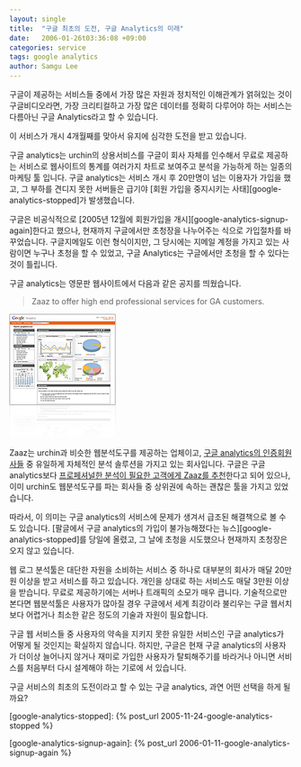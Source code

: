 ```yaml
---
layout: single
title:  "구글 최초의 도전, 구글 Analytics의 미래"
date:   2006-01-26t03:36:08 +09:00
categories: service
tags: google analytics
author: Samgu Lee
---
```

구글이 제공하는 서비스들 중에서 가장 많은 자원과 정치적인 이해관계가 얽혀있는 것이 구글비디오라면, 가장 크리티컬하고 가장 많은 데이터를 정확히 다루어야 하는 서비스는 다름아닌 구글 Analytics라고 할 수 있습니다.

이 서비스가 개시 4개월째를 맞아서 유지에 심각한 도전을 받고 있습니다.

구글 analytics는 urchin의 상용서비스를 구글이 회사 자체를 인수해서 무료로 제공하는 서비스로 웹사이트의 통계를 여러가지 차트로 보여주고 분석을 가능하게 하는 일종의 마케팅 툴 입니다. 구글 analytics는 서비스 개시 후 20만명이 넘는 이용자가 가입을 했고, 그 부하를 견디지 못한 서버들은 급기야 [회원 가입을 중지시키는 사태][google-analytics-stopped]가 발생했습니다.

구글은 비공식적으로 [2005년 12월에 회원가입을 개시][google-analytics-signup-again]한다고 했으나, 현재까지 구글에서만 초청장을 나누어주는 식으로 가입절차를 바꾸었습니다. 구글지메일도 이런 형식이지만, 그 당시에는 지메일 계정을 가지고 있는 사람이면 누구나 초청을 할 수 있었고, 구글 Analytics는 구글에서만 초청을 할 수 있다는 것이 틀립니다.

구글 analytics는 영문판 웹사이트에서 다음과 같은 공지를 띄웠습니다.

> Zaaz to offer high end professional services for GA customers.

![Golgle Analytics](/assets/google_analytics_small.jpg)

Zaaz는 urchin과 비슷한 웹분석도구를 제공하는 업체이고, [구글 analytics의 인증회원사들](http://www.google.com/analytics/support_partner_provided.html) 중 유일하게 자체적인 분석 솔루션을 가지고 있는 회사입니다. 구글은 구글 analytics보다 [프로페셔널한 분석이 필요한 고객에게 Zaaz를 추천](http://www.zaaz.com/default.asp?pageID=googleanalytics)한다고 되어 있으나, 이미 urchin도 웹분석도구를 파는 회사들 중 상위권에 속하는 괜찮은 툴을 가지고 있었습니다.

따라서, 이 의미는 구글 analytics의 서비스에 문제가 생겨서 급조된 해결책으로 볼 수도 있습니다. [팔글에서 구글 analytics의 가입이 불가능해졌다는  뉴스][google-analytics-stopped]를 당일에 올렸고, 그 날에 초청을 시도했으나 현재까지 초청장은 오지 않고 있습니다.

웹 로그 분석툴은 대단한 자원을 소비하는 서비스 중 하나로 대부분의 회사가 매달 20만원 이상을 받고 서비스를 하고 있습니다. 개인을 상대로 하는 서비스도 매달 3만원 이상을 받습니다. 무료로 제공하기에는 서버나 트래픽의 소모가 매우 큽니다. 기술적으로만 본다면 웹분석툴은 사용자가 많아질 경우 구글에서 세계 최강이라 불리우는 구글 웹서치보다 어렵거나 최소한 같은 정도의 기술과 자원이 필요합니다.

구글 웹 서비스들 중 사용자의 약속을 지키지 못한 유일한 서비스인 구글 analytics가 어떻게 될 것인지는 확실하지 않습니다. 하지만, 구글은 현재 구글 analytics의 사용자가 더이상 늘어나지 않거나 재미로 가입한 사용자가 탈퇴해주기를 바라거나 아니면 서비스를 처음부터 다시 설계해야 하는 기로에 서 있습니다.

구글 서비스의 최초의 도전이라고 할 수 있는 구글 analytics, 과연 어떤 선택을 하게 될까요?

[google-analytics-stopped]: {% post_url 2005-11-24-google-analytics-stopped %}

[google-analytics-signup-again]: {% post_url 2006-01-11-google-analytics-signup-again %}
